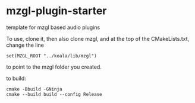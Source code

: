 # mzgl-plugin-starter

template for mzgl based audio plugins

To use, clone it, then also clone mzgl, and at the top of the CMakeLists.txt, change the line

```
set(MZGL_ROOT "../koala/lib/mzgl")
```

to point to the mzgl folder you created.

to build:

```
cmake -Bbuild -GNinja
cmake --build build --config Release

```
